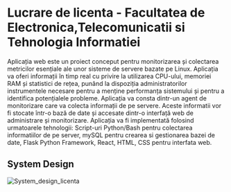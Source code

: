 # Lucrare de licenta - Facultatea de Electronica,Telecomunicatii si Tehnologia Informatiei

Aplicația web este un proiect conceput pentru monitorizarea și colectarea metricilor esențiale ale unor sisteme de servere bazate pe Linux. Aplicația va oferi informații în timp real cu privire la utilizarea CPU-ului, memoriei RAM și statistici de rețea, punând la dispoziția administratorilor instrumentele necesare pentru a menține performanța sistemului și pentru a identifica potențialele probleme. Aplicația va consta dintr-un agent de monitorizare care va colecta informații de pe servere. Aceste informatii vor fi stocate într-o bază de date și accesate dintr-o interfață web de administrare și monitorizare. Aplicația va fi implementată folosind urmatoarele tehnologii: Script-uri Python/Bash pentru colectarea informatiilor de pe server, mySQL pentru crearea si gestionarea bazei de date, Flask Python Framework, React, HTML, CSS pentru interfata web.

## System Design

![System_design_licenta](https://github.com/vladgabriel24/Licenta/assets/76907292/2e6ee0ab-d96d-40fe-b3b6-b7c040ca6069)
